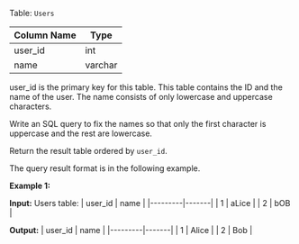 ﻿
Table:  `Users`

| Column Name | Type    |
|-------------|---------|
| user_id     | int     |
| name        | varchar |

user_id is the primary key for this table.
This table contains the ID and the name of the user. The name consists of only lowercase and uppercase characters.

Write an SQL query to fix the names so that only the first character is uppercase and the rest are lowercase.

Return the result table ordered by  `user_id`.

The query result format is in the following example.

**Example 1:**

**Input:** 
Users table:
| user_id | name  |
|---------|-------|
| 1       | aLice |
| 2       | bOB   |

**Output:** 
| user_id | name  |
|---------|-------|
| 1       | Alice |
| 2       | Bob   |

